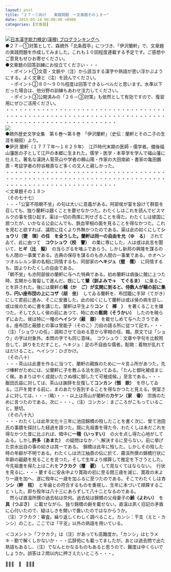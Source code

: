 ```yaml
---
layout: post
title: "２７－①向け　　実践問題　ー文章題その１８ー"
date: 2015-05-18 00:00:00 +0900
categories: [文章題]
---
```


[![](/syuusyuu9701/assets/images/２７－①向け-実践問題-ー文章題その１８ー-br_c_3028_1.gif)](http://blog.with2.net/link.php?1659096:3028 "日本漢字能力検定(漢検) ブログランキングへ")[日本漢字能力検定(漢検) ブログランキングへ](http://blog.with2.net/link.php?1659096:3028)  
●２７－①対策として、森鴎外「北条霞亭」につづき、「伊沢蘭軒」で、文章題の実践問題を作成してみました。これも１０回程度連載する予定です。ご感想やご意見もぜひお寄せください。  
●文章題の回答訓練にお役立てください・・・  
　・ポイント①文意・文脈や（注）から該当する漢字や熟語が思い浮かぶようにする。よく文章と（注）を読んでください。  
　・ポイント②８０～９０％程度は回答できるレベルだと思います。水準以下だった場合は、他分野の訓練もあわせ注力してください。  
　・ポイント③公開済みの「２６－③対策」も依然として有効ですので、復習用にぜひご活用ください。  
・・・・・・・・・・・・・・・・・・・・・・・・・・・・・・・・・・・・・・・・・・・・・・・・・・・・・・・・・・・・・・・・・・・・・・・・・・・・・・・・・・・・・・・・・・・・・・・・・  
![](/syuusyuu9701/assets/images/２７－①向け-実践問題-ー文章題その１８ー-4dd2c9ee679090ef41303d13f2e84bf7.jpg)  
●鴎外歴史文学全集　第６巻～第８巻　「伊沢蘭軒」（史伝：蘭軒とその二子の生涯を細叙）より。  
●伊沢 蘭軒（１７７７年～１８２９年）　江戸時代末期の医師・儒学者。備後福山藩医の子として江戸の本郷に生まれた。儒学・医学・本草学を学んで福山藩に仕えた。著名な漢詩人菅茶山や学者の頼山陽・作家の大田南畝・書家の亀田鵬斎・考証学者の狩谷棭斎など多くの文人と親しかった。  
・・・・・・・・・・・・・・・・・・・・・・・・・・・・・・・・・・・・・・・・・・・・・・・・・・・・・・・・・・・・・・・・・・・・・・・・・・・・・・・・・・・・・・・・・・・・・・・・・  
＜文章題その１８＞  
（その七十七）  
・・・「公宴不陪朝不坐」の句は大いに意義がある。阿部侯が宴を設けて群臣を召しても、独り蘭軒は趨くことを要せなかつた。わたくしはこれを読んでビスマルクの事を憶ひ起す。渠は一切の燕席に列せざることを得た。わたくしは彼国に居つたが、いかなる公会にんでも、鉄血宰相の面を見ることを得なかつた。これを見むと欲すれば、議院に往くより外無かつたのである。渠は此の如くにして**ショウリ（燮　理）**の任　を全うした。蘭軒は同一の自由を**允（ゆ　る）**　されてゐて、此に由つて　**コウシュウ（校　讐）**　の業に専にした。人は或は此言を聞いて、**ヒギ（比　擬）**　の当らざるを嗤ふであらう。しかし新邦の興隆を謀るのも人間の一事業である。古典の保存を謀るのも亦人間の一事業である。ホオヘンツオルレルン家の名相に同情するも、阿部家の**ヘキジュ（躄　儒）**　に同情するも、固よりわたくしの自由である。  
「朝不坐」も亦阿部侯の蘭軒に与へた特典である。初め蘭軒は病後に館に上つた時、玄関から匍匐して進んだ。既にして**輦（訓よみで→　てぐるま）**　に乗ることを許された。後には蘭軒の**轎（か　ご）**が玄関に到ると、侍数人が轎の前に集り、円い座布団の上に**コザ（胡　坐）**　してゐる蘭軒を、布団籠に手舁（てがき）にして君前に進み、そこに安置した。此の如くにして蘭軒は或は侯の病を診し、或は侯のために書を講じた。蘭軒は平生より**コン（　褌　）**　を著くることを嫌つた。そして久しく侯の前にあつて、時に衣の**鬆開（そうかい）**　したのを暁らずにゐた。侯は特に一種の**ヘイシツ（蔽　膝）**　を裁せしめて与へたさうである。座布団と蔽膝との事は曾能子（そのこ）刀自の語る所に従つて記す。・・・（注）「ショウリの任」：調和させて治める意から宰相の任、職。原文では「ショウ」の字は対象外。本問の字でも同じ意味。　コウシュウ：文章や字句を比較照合して、誤りをただすこと。ヘキジュ：足の不自由な儒者。鬆開：着物が乱れてはだけること。ヘイシツ：ひざかけ。  
（その八十）  
・・・茶山は此書を作るに当つて、蘭軒の親族のために一々言ふ所があつた。先づ榛軒がためには、父蘭軒に子を教ふる法を説いてゐる。「たんと御叱被成まじく候。あまりはやく成就いたさぬ様に御したて可被成候。」至言である。・・・　飯田氏益に対しては、茶山は謝辞を反復して**コンカン（悃　款）**　を尽してゐる。江戸を発する前に、まのあたり告別することを得なかつたと見える。側室さよに対しては、・・・（略）・・・以上は茶山が蘭軒の**カケン（家　眷）**　宗族のために言つたのである。次に・・・。（注）コンカン：まごころがこもっていること。懇切。  
（その八十九）  
・・・わたくしは此年文化十三年に池田錦橋の歿したことを書く次に、曾て池田氏の事蹟を探討した経過を語つた。既に先祖書を得た今、わたくしは未だこれを得なかつた昔に比ぶれば、暗中に**一穂（いっすい）**　の火を点し得た心地がしてゐる。しかし**許多（あまた）**　の疑問はなか／＼解決するに至らない。前に挙げた京水出自の事の如きは其一である。　錦橋は此年に歿した。しかしその歿した時の年齢が不明である。わたくしは渋江抽斎の伝に於て、霧渓所撰の錦橋行状に年齢の齟齬を見ることを言つた。そして生年より順算して推定を下さうとした。今先祖書を得た上はこれを**フクカク（覆　覈）**　して見なくてはならない。　行状を見るに、・・・要するに安永中より寛政の初に至る間三歳を減じ、寛政の末より一歳を加へ、遂に歿年に一歳を加ふるに至つたのである。そこでわたくしは**カンシ（幹　枝）**　と年歯との符合するものを重視し、生年に本づいて順算することゝした。即ち歿年は八十三にあらずして八十二となるのである。  
　然らば直温所撰の過去帖は奈何。過去帖は錦橋の父母妻子の**齢（よわい）**　を**具（つぶさ）**　に載せながら、独り錦橋の齢を載せない。直温は夙く旧記の矛盾に心付いたので、疑はしきを闕いで置いたのではなからうか。  
（注）フクカク：審査。繰り返しくわしく調べること。カンシ：干支（えと・カンシ）のこと。ここでは「干支」以外の熟語を用いている。  
  
＜コメント＞「フクカク」は（注）があっても高難度か。「カンシ」はヒラメキ・勘で解くしかないか・・・広辞苑にも載ってましたが。あとは過去問で出た熟語もあるし、（注）でなんとかなるものもあると思うので、難度は中くらいでしょうか。誤答は２問以内に押さえたいところ・・・。  
  
👋👋👋　🐑　👋👋👋  